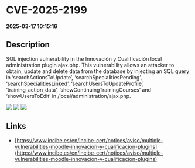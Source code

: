 # CVE-2025-2199

**2025-03-17 10:15:16**

## Description
SQL injection vulnerability in the Innovación y Cualificación local administration plugin ajax.php. This vulnerability allows an attacker to obtain, update and delete data from the database by injecting an SQL query in ‘searchActionsToUpdate’, ‘searchSpecialitiesPending’, ‘searchSpecialitiesLinked’, ‘searchUsersToUpdateProfile’, ‘training_action_data’, ‘showContinuingTrainingCourses’ and ‘showUsersToEdit’ in /local/administration/ajax.php.

![](https://img.shields.io/static/v1?label=Score&message=9.3&color=red)
![](https://img.shields.io/static/v1?label=Severity&message=CRITICAL&color=red)
![](https://img.shields.io/static/v1?label=CWE&message=SQL&color=green)

## Links
- [https://www.incibe.es/en/incibe-cert/notices/aviso/multiple-vulnerabilities-moodle-innovacion-y-cualificacion-plugins](https://www.incibe.es/en/incibe-cert/notices/aviso/multiple-vulnerabilities-moodle-innovacion-y-cualificacion-plugins)
